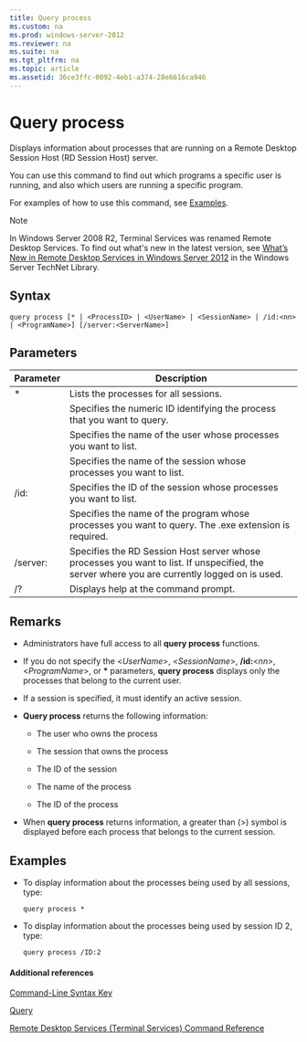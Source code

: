 ```yaml
---
title: Query process
ms.custom: na
ms.prod: windows-server-2012
ms.reviewer: na
ms.suite: na
ms.tgt_pltfrm: na
ms.topic: article
ms.assetid: 36ce3ffc-0092-4eb1-a374-28e6616ca946
---
```

# Query process
Displays information about processes that are running on a Remote Desktop Session Host \(RD Session Host\) server.

You can use this command to find out which programs a specific user is running, and also which users are running a specific program.

For examples of how to use this command, see [Examples](#BKMK_examples).

> [!NOTE]
> In Windows Server 2008 R2, Terminal Services was renamed Remote Desktop Services. To find out what's new in the latest version, see [What’s New in Remote Desktop Services in Windows Server 2012](http://technet.microsoft.com/library/hh831527) in the Windows Server TechNet Library.

## Syntax

```
query process [* | <ProcessID> | <UserName> | <SessionName> | /id:<nn> | <ProgramName>] [/server:<ServerName>]
```

## Parameters

|Parameter|Description|
|-------------|---------------|
|\*|Lists the processes for all sessions.|
|<ProcessID>|Specifies the numeric ID identifying the process that you want to query.|
|<UserName>|Specifies the name of the user whose processes you want to list.|
|<SessionName>|Specifies the name of the session whose processes you want to list.|
|\/id:<nn>|Specifies the ID of the session whose processes you want to list.|
|<ProgramName>|Specifies the name of the program whose processes you want to query. The .exe extension is required.|
|\/server:<ServerName>|Specifies the RD Session Host server whose processes you want to list. If unspecified, the server where you are currently logged on is used.|
|\/?|Displays help at the command prompt.|

## Remarks

-   Administrators have full access to all **query process** functions.

-   If you do not specify the <*UserName*>, <*SessionName*>, **\/id:**<*nn*>, <*ProgramName*>, or **\*** parameters, **query process** displays only the processes that belong to the current user.

-   If a session is specified, it must identify an active session.

-   **Query process** returns the following information:

    -   The user who owns the process

    -   The session that owns the process

    -   The ID of the session

    -   The name of the process

    -   The ID of the process

-   When **query process** returns information, a greater than \(>\) symbol is displayed before each process that belongs to the current session.

## <a name="BKMK_examples"></a>Examples

-   To display information about the processes being used by all sessions, type:

    ```
    query process *
    ```

-   To display information about the processes being used by session ID 2, type:

    ```
    query process /ID:2
    ```

#### Additional references
[Command-Line Syntax Key](../Command-Line-Syntax-Key.md)

[Query](../Query.md)

[Remote Desktop Services &#40;Terminal Services&#41; Command Reference](../commands-by-server-role/Remote-Desktop-Services--Terminal-Services--Command-Reference.md)


